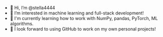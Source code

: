 - 👋 Hi, I’m @stella4444
- 🌱 I’m interested in machine learning and full-stack development!
- 🌱 I'm currently learning how to work with NumPy, pandas, PyTorch, ML algorithms.
- 🌱 I look forward to using GitHub to work on my own personal projects!

<!---
stella4444/stella4444 is a ✨ special ✨ repository because its `README.md` (this file) appears on your GitHub profile.
You can click the Preview link to take a look at your changes.
--->
